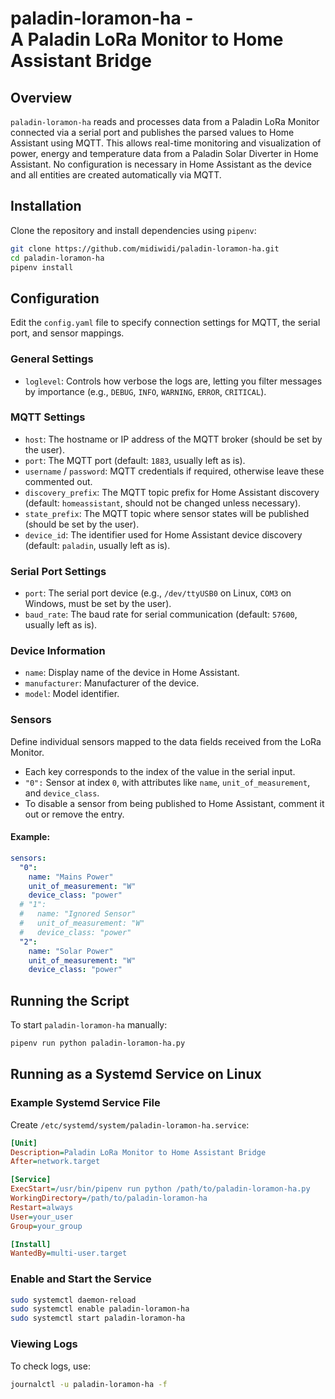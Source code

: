 # paladin-loramon-ha - <br>A Paladin LoRa Monitor to Home Assistant Bridge

## Overview

`paladin-loramon-ha` reads and processes data from a Paladin LoRa Monitor connected via a serial port and publishes the parsed values to Home Assistant using MQTT. This allows real-time monitoring and visualization of power, energy and temperature data from a Paladin Solar Diverter in Home Assistant. No configuration is necessary in Home Assistant as the device and all entities are created automatically via MQTT.

## Installation

Clone the repository and install dependencies using `pipenv`:

```sh
git clone https://github.com/midiwidi/paladin-loramon-ha.git
cd paladin-loramon-ha
pipenv install
```

## Configuration

Edit the `config.yaml` file to specify connection settings for MQTT, the serial port, and sensor mappings.

### General Settings

- `loglevel`: Controls how verbose the logs are, letting you filter messages by importance (e.g., `DEBUG`, `INFO`, `WARNING`, `ERROR`, `CRITICAL`).

### MQTT Settings

- `host`: The hostname or IP address of the MQTT broker (should be set by the user).
- `port`: The MQTT port (default: `1883`, usually left as is).
- `username` / `password`: MQTT credentials if required, otherwise leave these commented out.
- `discovery_prefix`: The MQTT topic prefix for Home Assistant discovery (default: `homeassistant`, should not be changed unless necessary).
- `state_prefix`: The MQTT topic where sensor states will be published (should be set by the user).
- `device_id`: The identifier used for Home Assistant device discovery (default: `paladin`, usually left as is).

### Serial Port Settings

- `port`: The serial port device (e.g., `/dev/ttyUSB0` on Linux, `COM3` on Windows, must be set by the user).
- `baud_rate`: The baud rate for serial communication (default: `57600`, usually left as is).

### Device Information

- `name`: Display name of the device in Home Assistant.
- `manufacturer`: Manufacturer of the device.
- `model`: Model identifier.

### Sensors

Define individual sensors mapped to the data fields received from the LoRa Monitor.

- Each key corresponds to the index of the value in the serial input.
- `"0":` Sensor at index `0`, with attributes like `name`, `unit_of_measurement`, and `device_class`.
- To disable a sensor from being published to Home Assistant, comment it out or remove the entry.

#### Example:

```yaml
sensors:
  "0":
    name: "Mains Power"
    unit_of_measurement: "W"
    device_class: "power"
  # "1":
  #   name: "Ignored Sensor"
  #   unit_of_measurement: "W"
  #   device_class: "power"
  "2":
    name: "Solar Power"
    unit_of_measurement: "W"
    device_class: "power"
```

## Running the Script

To start `paladin-loramon-ha` manually:

```sh
pipenv run python paladin-loramon-ha.py
```

## Running as a Systemd Service on Linux

### Example Systemd Service File

Create `/etc/systemd/system/paladin-loramon-ha.service`:

```ini
[Unit]
Description=Paladin LoRa Monitor to Home Assistant Bridge
After=network.target

[Service]
ExecStart=/usr/bin/pipenv run python /path/to/paladin-loramon-ha.py
WorkingDirectory=/path/to/paladin-loramon-ha
Restart=always
User=your_user
Group=your_group

[Install]
WantedBy=multi-user.target
```

### Enable and Start the Service

```sh
sudo systemctl daemon-reload
sudo systemctl enable paladin-loramon-ha
sudo systemctl start paladin-loramon-ha
```

### Viewing Logs

To check logs, use:

```sh
journalctl -u paladin-loramon-ha -f
```